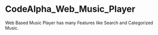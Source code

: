 # CodeAlpha_Web_Music_Player
Web Based Music Player has many Features like Search and Categorized Music.
